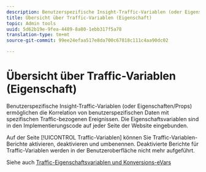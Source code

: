 ```yaml
---
description: Benutzerspezifische Insight-Traffic-Variablen (oder Eigenschaften/Props) ermöglichen die Korrelation von benutzerspezifischen Daten mit spezifischen Traffic-bezogenen Ereignissen. Die Eigenschaftsvariablen sind in den Implementierungscode auf jeder Seite der Website eingebunden.
title: Übersicht über Traffic-Variablen (Eigenschaft)
topic: Admin tools
uuid: 5d62b19e-9fea-4489-8a80-1ebb317f5a78
translation-type: tm+mt
source-git-commit: 99ee24efaa517e8da700c67818c111c4aa90dc02

---
```



# Übersicht über Traffic-Variablen (Eigenschaft)

Benutzerspezifische Insight-Traffic-Variablen (oder Eigenschaften/Props) ermöglichen die Korrelation von benutzerspezifischen Daten mit spezifischen Traffic-bezogenen Ereignissen. Die Eigenschaftsvariablen sind in den Implementierungscode auf jeder Seite der Website eingebunden.

Auf der Seite [!UICONTROL Traffic-Variablen] können Sie Traffic-Variablen-Berichte aktivieren, deaktivieren und umbenennen. Deaktivierte Berichte für Traffic-Variablen werden in der Benutzeroberfläche nicht mehr aufgeführt.

Siehe auch [Traffic-Eigenschaftsvariablen und Konversions-eVars](/help/implement/analytics-terminology-basics/c-props-evars/props-evars.md)
